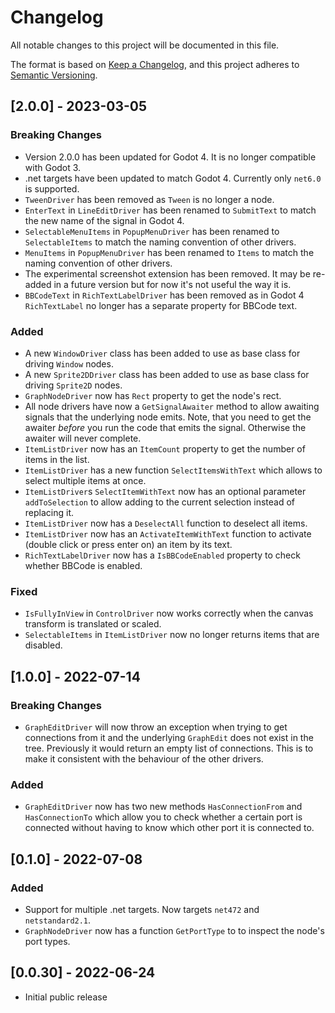 # Changelog
All notable changes to this project will be documented in this file.

The format is based on [Keep a Changelog](https://keepachangelog.com/en/1.0.0/),
and this project adheres to [Semantic Versioning](https://semver.org/spec/v2.0.0.html).

## [2.0.0] - 2023-03-05
### Breaking Changes

- Version 2.0.0 has been updated for Godot 4. It is no longer compatible with Godot 3.
- .net targets have been updated to match Godot 4. Currently only `net6.0` is supported.
- `TweenDriver` has been removed as `Tween` is no longer a node.
- `EnterText` in `LineEditDriver` has been renamed to `SubmitText` to match the new name of the signal in Godot 4.
- `SelectableMenuItems` in `PopupMenuDriver` has been renamed to `SelectableItems` to match the naming convention of other drivers.
- `MenuItems` in `PopupMenuDriver` has been renamed to `Items` to match the naming convention of other drivers.
- The experimental screenshot extension has been removed. It may be re-added in a future version but for now it's not useful the way it is.
- `BBCodeText` in `RichTextLabelDriver` has been removed as in Godot 4 `RichTextLabel` no longer has a separate property for BBCode text.

### Added

- A new `WindowDriver` class has been added to use as base class for driving `Window` nodes.
- A new `Sprite2DDriver` class has been added to use as base class for driving `Sprite2D` nodes.
- `GraphNodeDriver` now has  `Rect` property to get the node's rect.
- All node drivers have now a `GetSignalAwaiter` method to allow awaiting signals that the underlying node emits. Note, that you need to get the awaiter _before_ you run the code that emits the signal. Otherwise the awaiter will never complete.
- `ItemListDriver` now has an `ItemCount` property to get the number of items in the list.
- `ItemListDriver` has a new function `SelectItemsWithText` which allows to select multiple items at once.
- `ItemListDriver`s `SelectItemWithText` now has an optional parameter `addToSelection` to allow adding to the current selection instead of replacing it.
- `ItemListDriver` now has a `DeselectAll` function to deselect all items.
- `ItemListDriver` now has an `ActivateItemWithText` function to activate (double click or press enter on) an item by its text.
- `RichTextLabelDriver` now has a `IsBBCodeEnabled` property to check whether BBCode is enabled.

### Fixed 
- `IsFullyInView` in `ControlDriver` now works correctly when the canvas transform is translated or scaled.
- `SelectableItems` in `ItemListDriver` now no longer returns items that are disabled.


## [1.0.0] - 2022-07-14
### Breaking Changes
- `GraphEditDriver` will now throw an exception when trying to get connections from it and the underlying `GraphEdit` does not exist in the tree. Previously it would return an empty list of connections. This is to make it consistent with the behaviour of the other drivers.

### Added
- `GraphEditDriver` now has two new methods `HasConnectionFrom` and `HasConnectionTo` which allow you to check whether a certain port is connected without having to know which other port it is connected to.

## [0.1.0] - 2022-07-08
### Added
- Support for multiple .net targets. Now targets `net472` and `netstandard2.1`. 
- `GraphNodeDriver` now has a function `GetPortType` to to inspect the node's port types.

## [0.0.30] - 2022-06-24
- Initial public release